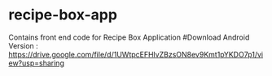 # recipe-box-app
Contains front end code for Recipe Box Application
#Download Android Version : 
https://drive.google.com/file/d/1UWtpcEFHlvZBzsON8ev9Kmt1pYKDO7p1/view?usp=sharing
